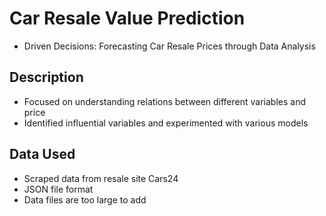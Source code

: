 # Car Resale Value Prediction
- Driven Decisions: Forecasting Car Resale Prices through Data Analysis
  
## Description
- Focused on understanding relations between different variables and price
- Identified influential variables and experimented with various models 

## Data Used
- Scraped data from resale site Cars24 
- JSON file format
- Data files are too large to add
